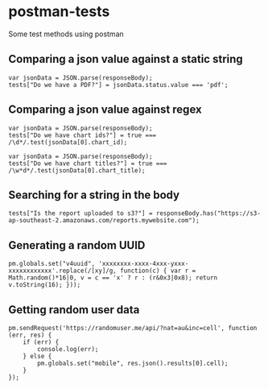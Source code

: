 # postman-tests
Some test methods using postman

## Comparing a json value against a static string

```
var jsonData = JSON.parse(responseBody);
tests["Do we have a PDF?"] = jsonData.status.value === 'pdf';
```

## Comparing a json value against regex

```
var jsonData = JSON.parse(responseBody);
tests["Do we have chart ids?"] = true === /\d*/.test(jsonData[0].chart_id);
```

```
var jsonData = JSON.parse(responseBody);
tests["Do we have chart titles?"] = true === /\w*d*/.test(jsonData[0].chart_title);
```
## Searching for a string in the body

```
tests["Is the report uploaded to s3?"] = responseBody.has("https://s3-ap-southeast-2.amazonaws.com/reports.mywebsite.com");
```

## Generating a random UUID

```
pm.globals.set("v4uuid", 'xxxxxxxx-xxxx-4xxx-yxxx-xxxxxxxxxxxx'.replace(/[xy]/g, function(c) { var r = Math.random()*16|0, v = c == 'x' ? r : (r&0x3|0x8); return v.toString(16); }));
```

## Getting random user data

```
pm.sendRequest('https://randomuser.me/api/?nat=au&inc=cell', function (err, res) {
    if (err) {
        console.log(err);
    } else {
        pm.globals.set("mobile", res.json().results[0].cell);
    }
});
```
